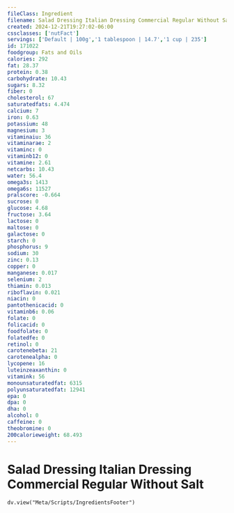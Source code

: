 ```yaml
---
fileClass: Ingredient
filename: Salad Dressing Italian Dressing Commercial Regular Without Salt
created: 2024-12-21T19:27:02-06:00
cssclasses: ['nutFact']
servings: ['Default | 100g','1 tablespoon | 14.7','1 cup | 235']
id: 171022
foodgroup: Fats and Oils
calories: 292
fat: 28.37
protein: 0.38
carbohydrate: 10.43
sugars: 8.32
fiber: 0
cholesterol: 67
saturatedfats: 4.474
calcium: 7
iron: 0.63
potassium: 48
magnesium: 3
vitaminaiu: 36
vitaminarae: 2
vitaminc: 0
vitaminb12: 0
vitamine: 2.61
netcarbs: 10.43
water: 56.4
omega3s: 1413
omega6s: 11527
pralscore: -0.664
sucrose: 0
glucose: 4.68
fructose: 3.64
lactose: 0
maltose: 0
galactose: 0
starch: 0
phosphorus: 9
sodium: 30
zinc: 0.13
copper: 0
manganese: 0.017
selenium: 2
thiamin: 0.013
riboflavin: 0.021
niacin: 0
pantothenicacid: 0
vitaminb6: 0.06
folate: 0
folicacid: 0
foodfolate: 0
folatedfe: 0
retinol: 0
carotenebeta: 21
carotenealpha: 0
lycopene: 16
luteinzeaxanthin: 0
vitamink: 56
monounsaturatedfat: 6315
polyunsaturatedfat: 12941
epa: 0
dpa: 0
dha: 0
alcohol: 0
caffeine: 0
theobromine: 0
200calorieweight: 68.493
---
```


# Salad Dressing Italian Dressing Commercial Regular Without Salt

```dataviewjs
dv.view("Meta/Scripts/IngredientsFooter")
```